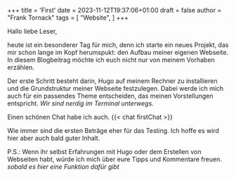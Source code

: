 +++
title = 'First'
date = 2023-11-12T19:37:06+01:00
draft = false
author = "Frank Tornack"
tags = [
    "Website",
]
+++

Hallo liebe Leser,

heute ist ein besonderer Tag für mich, denn ich starte ein neues Projekt, das mir schon lange im Kopf herumspukt: den Aufbau meiner eigenen Webseite. In diesem Blogbeitrag möchte ich euch nicht nur von meinem Vorhaben erzählen.
<!--more-->

Der erste Schritt besteht darin, Hugo auf meinem Rechner zu installieren und die Grundstruktur meiner Webseite festzulegen. Dabei werde ich mich auch für ein passendes Theme entscheiden, das meinen Vorstellungen entspricht. *Wir sind nerdig im Terminal unterwegs.*

Einen schönen Chat habe ich auch.
{{< chat firstChat >}}

Wie immer sind die ersten Beträge eher für das Testing. Ich hoffe es wird hier aber auch bald guter Inhalt.

P.S.: Wenn ihr selbst Erfahrungen mit Hugo oder dem Erstellen von Webseiten habt, würde ich mich über eure Tipps und Kommentare freuen.
*sobald es hier eine Funktion dafür gibt*
